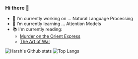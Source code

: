 ### Hi there 👋

<!--
**97harsh/97harsh** is a ✨ _special_ ✨ repository because its `README.md` (this file) appears on your GitHub profile.

Here are some ideas to get you started:


- 👯 I’m looking to collaborate on ...
- 🤔 I’m looking for help with ...
- 💬 Ask me about ...
- 📫 How to reach me: ...harsrharsh@gmail.com
- 😄 Pronouns: ...
- ⚡ Fun fact: ...
-->

- 🔭 I’m currently working on ... Natural Language Processing
- 🌱 I’m currently learning ... Attention Models
- 📚 I'm currently reading:
  - [Murder on the Orient Express](https://www.goodreads.com/book/show/853510.Murder_on_the_Orient_Express)
  - [The Art of War](https://www.goodreads.com/book/show/10534.The_Art_of_War)

![Harsh's Github stats](https://github-readme-stats.vercel.app/api?username=97harsh&show_icons=true&theme=onedark)
![Top Langs](https://github-readme-stats.vercel.app/api/top-langs/?username=97harsh&theme=onedark&hide=jupyter+notebook)
